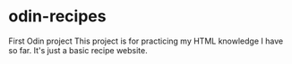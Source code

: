 # odin-recipes
First Odin project
This project is for practicing my HTML knowledge I have so far. It's just a basic recipe website.